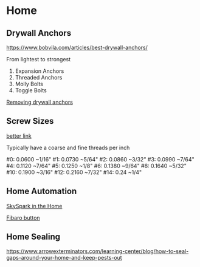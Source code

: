 # Home

## Drywall Anchors
https://www.bobvila.com/articles/best-drywall-anchors/

From lightest to strongest
1. Expansion Anchors
2. Threaded Anchors
3. Molly Bolts
4. Toggle Bolts

[Removing drywall anchors](https://www.bobvila.com/articles/how-to-remove-drywall-anchors/)

## Screw Sizes

[better link](https://www.engineeringtoolbox.com/us-machine-screw-diameters-d_1459.html)

Typically have a coarse and fine threads per inch

#0:  0.0600  ~1/16"
#1:  0.0730  ~5/64"
#2:  0.0860  ~3/32"
#3:  0.0990  ~7/64"
#4:  0.1120  ~7/64"
#5:  0.1250  ~1/8"
#6:  0.1380  ~9/64"
#8:  0.1640  ~5/32"
#10: 0.1900  ~3/16"
#12: 0.2160  ~7/32"
#14: 0.24    ~1/4"

## Home Automation

[SkySpark in the Home](https://www.automatedbuildings.com/news/jul21/articles/adam/210617023801adam.html)

[Fibaro button](https://www.fibaro.com/en/products/the-button/)

## Home Sealing

<https://www.arrowexterminators.com/learning-center/blog/how-to-seal-gaps-around-your-home-and-keep-pests-out>
